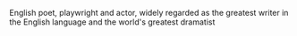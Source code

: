 <!--
title:       William Shakespeare
subtitle:    bapt. 26 April 1564 – 23 April 1616
from:        1564
to:          1616
short:       English poet, playwright and actor, widely regarded as the greatest writer in the English language and the world's greatest dramatist
imageUrl:    
wikiUrl:     https://wikipedia.org/wiki/William_Shakespeare
-->


English poet, playwright and actor, widely regarded as the greatest writer in the English language and the world's greatest dramatist